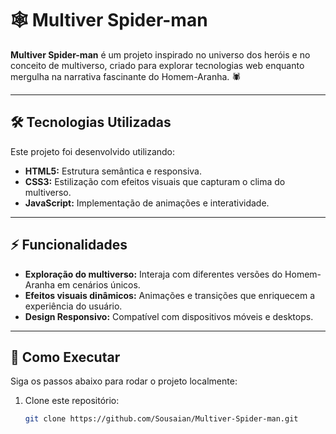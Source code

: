 # 🕸️ Multiver Spider-man  

**Multiver Spider-man** é um projeto inspirado no universo dos heróis e no conceito de multiverso, criado para explorar tecnologias web enquanto mergulha na narrativa fascinante do Homem-Aranha. 🕷️   

---

## 🛠️ Tecnologias Utilizadas  

Este projeto foi desenvolvido utilizando:  
- **HTML5:** Estrutura semântica e responsiva.  
- **CSS3:** Estilização com efeitos visuais que capturam o clima do multiverso.  
- **JavaScript:** Implementação de animações e interatividade.  

---

## ⚡ Funcionalidades  

- **Exploração do multiverso:** Interaja com diferentes versões do Homem-Aranha em cenários únicos.  
- **Efeitos visuais dinâmicos:** Animações e transições que enriquecem a experiência do usuário.  
- **Design Responsivo:** Compatível com dispositivos móveis e desktops.  

---

## 🚀 Como Executar  

Siga os passos abaixo para rodar o projeto localmente:  

1. Clone este repositório:  
   ```bash
   git clone https://github.com/Sousaian/Multiver-Spider-man.git
